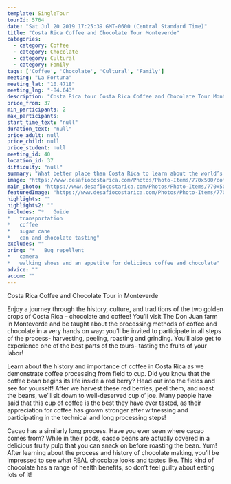 ```yaml
---
template: SingleTour
tourId: 5764
date: "Sat Jul 20 2019 17:25:39 GMT-0600 (Central Standard Time)"
title: "Costa Rica Coffee and Chocolate Tour Monteverde"
categories: 
  - category: Coffee
  - category: Chocolate
  - category: Cultural
  - category: Family
tags: ['Coffee', 'Chocolate', 'Cultural', 'Family']
meeting: "La Fortuna"
meeting_lat: "10.4718"
meeting_lng: "-84.643"
description: "Costa Rica tour Costa Rica Coffee and Chocolate Tour Monteverde, id 5764"
price_from: 37
min_participants: 2
max_participants: 
start_time_text: "null"
duration_text: "null"
price_adult: null
price_child: null
price_student: null
meeting_id: 40
location_id: 37
difficulty: "null"
summary: "What better place than Costa Rica to learn about the world’s most sought after beverage! See and get involved with the entire coffee making process: from field to cup! Our process will take you back to the olden days where coffee was made with love, dried in the sun, and roasted by hand on a wood-burning stove. Then, finish the day off with a delicious and well-deserved cup of fresh coffee!"
image: "https://www.desafiocostarica.com/Photos/Photo-Items/770x500/coffee--chocolate-tour-1.jpg"
main_photo: "https://www.desafiocostarica.com/Photos/Photo-Items/770x500/coffee--chocolate-tour-1.jpg"
featuredImage: "https://www.desafiocostarica.com/Photos/Photo-Items/770x500/coffee--chocolate-tour-1.jpg"
highlights: ""
highlights2: ""
includes: "*   Guide
*   transportation
*   coffee
*   sugar cane
*   can and chocolate tasting"
excludes: ""
bring: "*   Bug repellent
*   camera
*   walking shoes and an appetite for delicious coffee and chocolate"
advice: ""
accom: ""
---
```

Costa Rica Coffee and Chocolate Tour in Monteverde

Enjoy a journey through the history, culture, and traditions of the two golden crops of Costa Rica – chocolate and coffee! You’ll visit The Don Juan farm in Monteverde and be taught about the processing methods of coffee and chocolate in a very hands on way: you’ll be invited to participate in all steps of the process- harvesting, peeling, roasting and grinding. You’ll also get to experience one of the best parts of the tours- tasting the fruits of your labor!

Learn about the history and importance of coffee in Costa Rica as we demonstrate coffee processing from field to cup. Did you know that the coffee bean begins its life inside a red berry? Head out into the fields and see for yourself! After we harvest these red berries, peel them, and roast the beans, we’ll sit down to well-deserved cup o’ joe. Many people have said that this cup of coffee is the best they have ever tasted, as their appreciation for coffee has grown stronger after witnessing and participating in the technical and long processing steps!

Cacao has a similarly long process. Have you ever seen where cacao comes from? While in their pods, cacao beans are actually covered in a delicious fruity pulp that you can snack on before roasting the bean. Yum! After learning about the process and history of chocolate making, you’ll be impressed to see what REAL chocolate looks and tastes like. This kind of chocolate has a range of health benefits, so don’t feel guilty about eating lots of it!